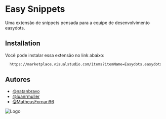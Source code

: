 
# Easy Snippets

Uma extensão de snippets pensada para a equipe de desenvolvimento easydots.


## Installation

Você pode instalar essa extensão no link abaixo:

```bash
  https://marketplace.visualstudio.com/items?itemName=Easydots.easydots-snippets#review-details
```
    
## Autores

- [@natanbravo](https://github.com/natanbravo)
- [@luanrmuller](https://github.com/luanrmuller)
- [@MatheusFornari96](https://github.com/MatheusFornari96)



![Logo](https://easydots.com.br/wp-content/uploads/2022/04/logo-principal-sem-digital.png)

